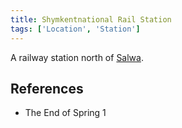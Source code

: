 ```yaml
---
title: Shymkentnational Rail Station
tags: ['Location', 'Station']
---
```

A railway station north of [Salwa](_wiki/salwa.md).

## References
- The End of Spring 1
